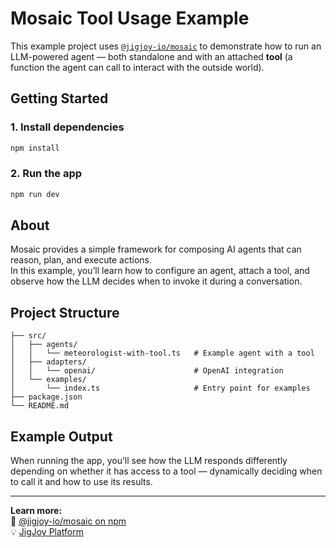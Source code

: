 # Mosaic Tool Usage Example

This example project uses [`@jigjoy-io/mosaic`](https://www.npmjs.com/package/@jigjoy-io/mosaic) to demonstrate how to run an LLM-powered agent — both standalone and with an attached **tool** (a function the agent can call to interact with the outside world).

## Getting Started

### 1. Install dependencies

```bash
npm install
```

### 2. Run the app

```bash
npm run dev
```

## About

Mosaic provides a simple framework for composing AI agents that can reason, plan, and execute actions.  
In this example, you’ll learn how to configure an agent, attach a tool, and observe how the LLM decides when to invoke it during a conversation.

## Project Structure

```
├── src/
│   ├── agents/
│   │   └── meteorologist-with-tool.ts   # Example agent with a tool
│   ├── adapters/
│   │   └── openai/                      # OpenAI integration
│   └── examples/
│       └── index.ts                     # Entry point for examples
├── package.json
└── README.md
```

## Example Output

When running the app, you’ll see how the LLM responds differently depending on whether it has access to a tool — dynamically deciding when to call it and how to use its results.

---

**Learn more:**  
🧩 [@jigjoy-io/mosaic on npm](https://www.npmjs.com/package/@jigjoy-io/mosaic)  
💡 [JigJoy Platform](https://www.jigjoy.io)